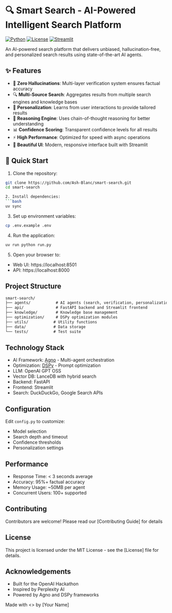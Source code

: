 # 🔍 Smart Search - AI-Powered Intelligent Search Platform

[![Python](https://img.shields.io/badge/python-3.11+-blue.svg)](https://www.python.org/downloads/)
[![License](https://img.shields.io/badge/license-MIT-green.svg)](https://opensource.org/licenses/MIT)
[![Streamlit](https://img.shields.io/badge/streamlit-1.28+-red.svg)](https://streamlit.io/)

An AI-powered search platform that delivers unbiased, hallucination-free, and personalized search results using state-of-the-art AI agents.

## ✨ Features

- 🎯 **Zero Hallucinations**: Multi-layer verification system ensures factual accuracy
- 🔍 **Multi-Source Search**: Aggregates results from multiple search engines and knowledge bases
- 👤 **Personalization**: Learns from user interactions to provide tailored results
- 🧠 **Reasoning Engine**: Uses chain-of-thought reasoning for better understanding
- 📊 **Confidence Scoring**: Transparent confidence levels for all results
- ⚡ **High Performance**: Optimized for speed with async operations
- 🎨 **Beautiful UI**: Modern, responsive interface built with Streamlit

## 🚀 Quick Start

1. Clone the repository:
```bash
git clone https://github.com/Ash-Blanc/smart-search.git
cd smart-search

2. Install dependencies:
```bash
uv sync
```

3. Set up environment variables:
```bash 
cp .env.example .env
```

4. Run the application:
```bash
uv run python run.py
```

5. Open your browser to:
- Web UI: https://localhost:8501
- API: https://localhost:8000


## Project Structure

```txt
smart-search/
├── agents/           # AI agents (search, verification, personalization)
├── api/              # FastAPI backend and Streamlit frontend
├── knowledge/        # Knowledge base management
├── optimization/     # DSPy optimization modules
├── utils/           # Utility functions
├── data/            # Data storage
└── tests/           # Test suite
```

## Technology Stack

- AI Framework: [Agno](https://agno.com) - Multi-agent orchestration
- Optimization: [DSPy](https://dspy.ai) - Prompt optimization
- LLM: OpenAI GPT OSS
- Vector DB: LanceDB with hybrid search
- Backend: FastAPI
- Frontend: Streamlit
- Search: DuckDuckGo, Google Search APIs

## Configuration

Edit `config.py` to customize:

- Model selection
- Search depth and timeout
- Confidence thresholds
- Personalization settings

## Performance

- Response Time: < 3 seconds average
- Accuracy: 95%+ factual accuracy
- Memory Usage: ~50MB per agent
- Concurrent Users: 100+ supported

## Contributing

Contributors are welcome! Please read our [Contributing Guide] for details

## License

This project is licensed under the MIT License - see the [License] file for details.

## Acknowledgements

- Built for the OpenAI Hackathon
- Inspired by Perplexity AI
- Powered by Agno and DSPy frameworks


Made with <> by [Your Name]